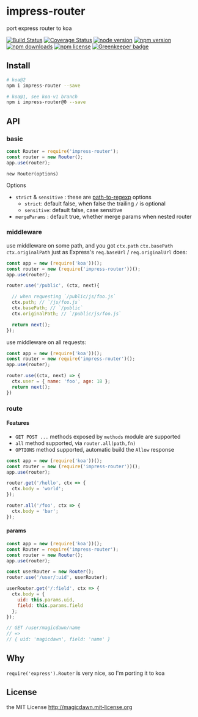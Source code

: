 # impress-router

port express router to koa

[![Build Status](https://img.shields.io/travis/magicdawn/express-modern.svg?style=flat-square)](https://travis-ci.org/magicdawn/impress-router)
[![Coverage Status](https://img.shields.io/codecov/c/github/magicdawn/impress-router.svg?style=flat-square)](https://codecov.io/gh/magicdawn/impress-router)
[![node version](https://img.shields.io/node/v/impress-router.svg?style=flat-square)](https://www.npmjs.com/package/impress-router)
[![npm version](https://img.shields.io/npm/v/impress-router.svg?style=flat-square)](https://www.npmjs.com/package/impress-router)
[![npm downloads](https://img.shields.io/npm/dm/impress-router.svg?style=flat-square)](https://www.npmjs.com/package/impress-router)
[![npm license](https://img.shields.io/npm/l/impress-router.svg?style=flat-square)](http://magicdawn.mit-license.org)
[![Greenkeeper badge](https://badges.greenkeeper.io/magicdawn/impress-router.svg)](https://greenkeeper.io/)

## Install

```sh
# koa@2
npm i impress-router --save

# koa@1, see koa-v1 branch
npm i impress-router@0 --save
```

## API

### basic

```js
const Router = require('impress-router');
const router = new Router();
app.use(router);
```

`new Router(options)`

Options

- `strict` & `sensitive` : these are [path-to-regexp](https://github.com/pillarjs/path-to-regexp) options
  - `strict`: default false, when false the trailing `/` is optional
  - `sensitive`: default false, case sensitive
- `mergeParams` : default true, whether merge params when nested router


### middleware

use middleware on some path, and you got `ctx.path` `ctx.basePath` `ctx.originalPath`
just as Express's `req.baseUrl` / `req.originalUrl` does:

```js
const app = new (require('koa'))();
const router = new (require('impress-router'))();
app.use(router);

router.use('/public', (ctx, next){

  // when requesting `/public/js/foo.js`
  ctx.path; // `/js/foo.js`
  ctx.basePath; // `/public`
  ctx.originalPath; // `/public/js/foo.js`

  return next();
});

```

use middleware on all requests:

```js
const app = new (require('koa'))();
const router = new require('impress-router')();
app.use(router);

router.use((ctx, next) => {
  ctx.user = { name: 'foo', age: 18 };
  return next();
})
```

### route

#### Features

- `GET POST ...` methods exposed by `methods` module are supported
- `all` method supported, via `router.all(path,fn)`
- `OPTIONS` method supported, automatic build the `Allow` response


```js
const app = new (require('koa'))();
const router = new (require('impress-router'))();
app.use(router);

router.get('/hello', ctx => {
  ctx.body = 'world';
});

router.all('/foo', ctx => {
  ctx.body = 'bar';
});
```

#### params

```js
const app = new (require('koa'))();
const Router = require('impress-router');
const router = new Router();
app.use(router);

const userRouter = new Router();
router.use('/user/:uid', userRouter);

userRouter.get('/:field', ctx => {
  ctx.body = {
    uid: this.params.uid,
    field: this.params.field
  };
});

// GET /user/magicdawn/name
// =>
// { uid: 'magicdawn', field: 'name' }
```

## Why
`require('express').Router` is very nice, so I'm porting it to koa

## License
the MIT License http://magicdawn.mit-license.org